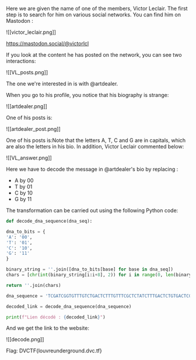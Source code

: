Here we are given the name of one of the members, Victor Leclair. The first step is to search for him on various social networks. You can find him on Mastodon :

![[victor_leclair.png]]

https://mastodon.social/@victorlcl

If you look at the content he has posted on the network, you can see two interactions:

![[VL_posts.png]]

The one we're interested in is with @artdealer.

When you go to his profile, you notice that his biography is strange:

![[artdealer.png]]

One of his posts is:

![[artdealer_post.png]]

One of his posts is:Note that the letters A, T, C and G are in capitals, which are also the letters in his bio. In addition, Victor Leclair commented below:

![[VL_answer.png]]

Here we have to decode the message in @artdealer's bio by replacing :
- A by 00
- T by 01
- C by 10
- G by 11

The transformation can be carried out using the following Python code:

```python
def decode_dna_sequence(dna_seq):

dna_to_bits = {
'A': '00',
'T': '01',
'C': '10',
'G': '11'
}

binary_string = ''.join([dna_to_bits[base] for base in dna_seq])
chars = [chr(int(binary_string[i:i+8], 2)) for i in range(0, len(binary_string), 8)]

return ''.join(chars)

dna_sequence = 'TCGATCGGTGTTTGTCTGACTCTTTGTTTCGCTCTATCTTTGACTCTGTGACTCGGTGTTTCGCTCTAACGCTCTATGTCTCAGACGCTGTATCTC'

decoded_link = decode_dna_sequence(dna_sequence)

print(f"Lien décodé : {decoded_link}")
```

And we get the link to the website:

![[decode.png]]

Flag: DVCTF{louvreunderground.dvc.tf}

